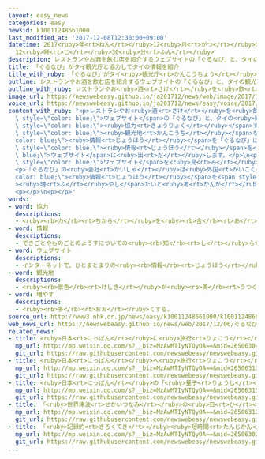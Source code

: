```yaml
---
layout: easy_news
categories: easy
newsid: k10011248661000
last_modified_at: '2017-12-08T12:30:00+09:00'
datetime: 2017<ruby>年<rt>ねん</rt></ruby>12<ruby>月<rt>がつ</rt></ruby>08<ruby>日<rt>にち</rt></ruby>
  12<ruby>時<rt>じ</rt></ruby>30<ruby>分<rt>ふん</rt></ruby>
description: レストランやお酒を飲む店を紹介するウェブサイトの「ぐるなび」と、タイの観光庁が協力することになりました。
title: 「ぐるなび」がタイ観光庁と協力してタイの情報を紹介
title_with_ruby: 「ぐるなび」がタイ<ruby>観光庁<rt>かんこうちょう</rt></ruby>と<ruby>協力<rt>きょうりょく</rt></ruby>してタイの<ruby>情報<rt>じょうほう</rt></ruby>を<ruby>紹介<rt>しょうかい</rt></ruby>
outline: レストランやお酒を飲む店を紹介するウェブサイトの「ぐるなび」と、タイの観光庁が協力することになりました。
outline_with_ruby: レストランやお<ruby>酒<rt>さけ</rt></ruby>を<ruby>飲<rt>の</rt></ruby>む<ruby>店<rt>みせ</rt></ruby>を<ruby>紹介<rt>しょうかい</rt></ruby>するウェブサイトの「ぐるなび」と、タイの<ruby>観光庁<rt>かんこうちょう</rt></ruby>が<ruby>協力<rt>きょうりょく</rt></ruby>することになりました。
image_url: https://newswebeasy.github.io/ja201712/news/web/image/2017/12/06/K10011248661_1712061730_1712061740_01_02.jpg
voice_url: https://newswebeasy.github.io/ja201712/news/easy/voice/2017/12/08/k10011248661000.mp3
content_with_ruby: "<p>レストランやお<ruby>酒<rt>さけ</rt></ruby>を<ruby>飲<rt>の</rt></ruby>む<ruby>店<rt>みせ</rt></ruby>を<ruby>紹介<rt>しょうかい</rt></ruby>する<span\
  \ style=\"color: blue;\">ウェブサイト</span>の「ぐるなび」と、タイの<ruby>観光庁<rt>かんこうちょう</rt></ruby>が<span\
  \ style=\"color: blue;\"><ruby>協力<rt>きょうりょく</rt></ruby></span>することになりました。タイの<ruby>観光庁<rt>かんこうちょう</rt></ruby>は、タイで<ruby>有名<rt>ゆうめい</rt></ruby>なレストランや<span\
  \ style=\"color: blue;\"><ruby>観光地<rt>かんこうち</rt></ruby></span>などの<span style=\"\
  color: blue;\"><ruby>情報<rt>じょうほう</rt></ruby></span>を「ぐるなび」に<ruby>知<rt>し</rt></ruby>らせます。そして、「ぐるなび」がこの<span\
  \ style=\"color: blue;\"><ruby>情報<rt>じょうほう</rt></ruby></span>を<span style=\"color:\
  \ blue;\">ウェブサイト</span>に<ruby>出<rt>だ</rt></ruby>します。</p>\n<p><ruby>日本<rt>にっぽん</rt></ruby>からタイに<ruby>旅行<rt>りょこう</rt></ruby>に<ruby>行<rt>い</rt></ruby>く<ruby>人<rt>ひと</rt></ruby>は、<ruby>今年<rt>ことし</rt></ruby>１５０<ruby>万<rt>まん</rt></ruby><ruby>人<rt>にん</rt></ruby>ぐらいになります。タイの<ruby>観光庁<rt>かんこうちょう</rt></ruby>は、「この<span\
  \ style=\"color: blue;\">ウェブサイト</span>を<ruby>見<rt>み</rt></ruby>て、もっと<ruby>多<rt>おお</rt></ruby>くの<ruby>日本人<rt>にっぽんじん</rt></ruby>がタイに<ruby>来<rt>く</rt></ruby>るようになると<ruby>思<rt>おも</rt></ruby>います。２０２０<ruby>年<rt>ねん</rt></ruby>には、１<ruby>年<rt>ねん</rt></ruby>に２００<ruby>万<rt>まん</rt></ruby><ruby>人<rt>にん</rt></ruby>の<ruby>日本人<rt>にっぽんじん</rt></ruby>がタイに<ruby>来<rt>く</rt></ruby>るようにしたいです」と<ruby>言<rt>い</rt></ruby>いました。</p>\n\
  <p>「ぐるなび」の<ruby>会社<rt>かいしゃ</rt></ruby>は<ruby>外国<rt>がいこく</rt></ruby>の<span style=\"\
  color: blue;\"><ruby>情報<rt>じょうほう</rt></ruby></span>を<span style=\"color: blue;\"\
  ><ruby>増<rt>ふ</rt></ruby>やし</span>たいと<ruby>考<rt>かんが</rt></ruby>えていて、「<ruby>日本<rt>にっぽん</rt></ruby>の<ruby>人<rt>ひと</rt></ruby>たちにも<ruby>役<rt>やく</rt></ruby>に<ruby>立<rt>た</rt></ruby>つと<ruby>思<rt>おも</rt></ruby>います」と<ruby>話<rt>はな</rt></ruby>しました。</p>\n\
  <p></p>\n<p></p>"
words:
- word: 協力
  descriptions:
  - <ruby><rb>力</rb><rt>ちから</rt></ruby>を<ruby><rb>合</rb><rt>あ</rt></ruby>わせて、ものごとを<ruby><rb>行</rb><rt>おこな</rt></ruby>うこと。
- word: 情報
  descriptions:
  - できごとやものごとのようすについての<ruby><rb>知</rb><rt>し</rt></ruby>らせ。
- word: ウェブサイト
  descriptions:
  - インターネットで、ひとまとまりの<ruby><rb>情報</rb><rt>じょうほう</rt></ruby>が<ruby><rb>置</rb><rt>お</rt></ruby>かれている<ruby><rb>場所</rb><rt>ばしょ</rt></ruby>。サイト。
- word: 観光地
  descriptions:
  - <ruby><rb>景色</rb><rt>けしき</rt></ruby>が<ruby><rb>美</rb><rt>うつく</rt></ruby>しかったり、<ruby><rb>名所</rb><rt>めいしょ</rt></ruby>があったりして、<ruby><rb>多</rb><rt>おお</rt></ruby>くの<ruby><rb>人々</rb><rt>ひとびと</rt></ruby>が<ruby><rb>見物</rb><rt>けんぶつ</rt></ruby>に<ruby><rb>集</rb><rt>あつ</rt></ruby>まる<ruby><rb>所</rb><rt>ところ</rt></ruby>。
- word: 増やす
  descriptions:
  - <ruby><rb>多</rb><rt>おお</rt></ruby>くする。
source_url: http://www3.nhk.or.jp/news/easy/k10011248661000/k10011248661000.html
web_news_url: https://newswebeasy.github.io/news/web/2017/12/06/ぐるなびとタイ観光庁-観光客誘致で連携
related_news:
- title: <ruby>日本<rt>にっぽん</rt></ruby>に<ruby>旅行<rt>りょこう</rt></ruby>に<ruby>来<rt>き</rt></ruby>た<ruby>外国人<rt>がいこくじん</rt></ruby>　<ruby>今年<rt>ことし</rt></ruby>はもう２０００<ruby>万<rt>まん</rt></ruby><ruby>人<rt>にん</rt></ruby><ruby>以上<rt>いじょう</rt></ruby>
  mp_url: http://mp.weixin.qq.com/s?__biz=MzAwMTIyNTQyOA==&mid=2650630458&idx=2&sn=904badcb518e255c76b48ee40db1589f&chksm=82d52e81b5a2a797c032febcaca1762f53b4b1407be4b02e0bd9788bfa0d610a74702ecf644e#rd
  git_url: https://raw.githubusercontent.com/newswebeasy/newswebeasy.github.io/master/_news/easy/2017-09-22-日本に旅行に来た外国人-今年はもう2000万人以上.markdown
- title: <ruby>日本<rt>にっぽん</rt></ruby>へ<ruby>旅行<rt>りょこう</rt></ruby>に<ruby>来<rt>き</rt></ruby>た<ruby>外国人<rt>がいこくじん</rt></ruby>が<ruby>今<rt>いま</rt></ruby>まででいちばん<ruby>多<rt>おお</rt></ruby>くなる
  mp_url: http://mp.weixin.qq.com/s?__biz=MzAwMTIyNTQyOA==&mid=2650631368&idx=1&sn=e3a5fe2530558fadf8a45e7a49a425f8&chksm=82d52b73b5a2a2656976a6bf8776c21fc18ba6689e966c7916073a72007cec02633280522f63#rd
  git_url: https://raw.githubusercontent.com/newswebeasy/newswebeasy.github.io/master/_news/easy/2017-11-13-日本へ旅行に来た外国人が今まででいちばん多くなる.markdown
- title: <ruby>日本<rt>にっぽん</rt></ruby>の「<ruby>量子<rt>りょうし</rt></ruby>コンピューター」が<ruby>使<rt>つか</rt></ruby>えるウェブサイト
  mp_url: http://mp.weixin.qq.com/s?__biz=MzAwMTIyNTQyOA==&mid=2650631540&idx=1&sn=ff22de7327f9c418b5f6cf3a82421b83&chksm=82d52acfb5a2a3d9e7768869a11bc8cbb5c0720666b98c05614fa5aa5b7a8bebc95c06ced698#rd
  git_url: https://raw.githubusercontent.com/newswebeasy/newswebeasy.github.io/master/_news/easy/2017-11-28-日本の量子コンピューターが使えるウェブサイト.markdown
- title: 「<ruby>世界津波<rt>せかいつなみ</rt></ruby>の<ruby>日<rt>ひ</rt></ruby>」　<ruby>津波<rt>つなみ</rt></ruby>から<ruby>逃<rt>に</rt></ruby>げる<ruby>練習<rt>れんしゅう</rt></ruby>などを<ruby>行<rt>おこな</rt></ruby>った
  mp_url: http://mp.weixin.qq.com/s?__biz=MzAwMTIyNTQyOA==&mid=2650631273&idx=5&sn=6082b874c46d64c9d54a74a13bb2c6dc&chksm=82d52bd2b5a2a2c475dd3b18d349c40e1874c5c4ceec0095c70bfb36e93a7f4add64d773bdb8#rd
  git_url: https://raw.githubusercontent.com/newswebeasy/newswebeasy.github.io/master/_news/easy/2017-11-06-世界津波の日-津波から逃げる練習などを行った.markdown
- title: 「<ruby>記録的<rt>きろくてき</rt></ruby><ruby>短時間<rt>たんじかん</rt></ruby><ruby>大雨<rt>おおあめ</rt></ruby><ruby>情報<rt>じょうほう</rt></ruby>」が５<ruby>年<rt>ねん</rt></ruby>で<ruby>最<rt>もっと</rt></ruby>も<ruby>多<rt>おお</rt></ruby>く<ruby>出<rt>で</rt></ruby>ている
  mp_url: http://mp.weixin.qq.com/s?__biz=MzAwMTIyNTQyOA==&mid=2650630298&idx=5&sn=1c981978a2cbb0fdcb60ba08cc3ab3e1&chksm=82d52f21b5a2a637226d33f11b37d8d42a17e100de1ccac95b6e9a897114d85ed265d2790844#rd
  git_url: https://raw.githubusercontent.com/newswebeasy/newswebeasy.github.io/master/_news/easy/2017-09-13-記録的短時間大雨情報が5年で最も多く出ている.markdown
...
```

